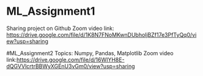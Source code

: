 # ML_Assignment1
Sharing project on Github
Zoom video link: https://drive.google.com/file/d/1K8N7FNoMKwnDUbholjBZf17e3PfTyQq0/view?usp=sharing

#ML_Assignment2
Topics: Numpy, Pandas, Matplotlib
Zoom video link:https://drive.google.com/file/d/16WIYH8E-dQGVVlcrtrBBWyXGEnU3vGm0/view?usp=sharing
